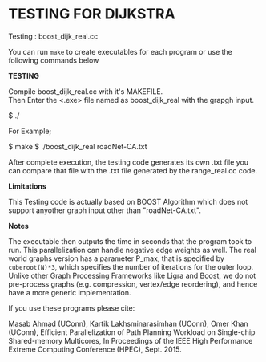 TESTING FOR DIJKSTRA
====================

Testing : boost_dijk_real.cc

You can run ```make``` to create executables for each program or use the following commands below

**TESTING**

Compile boost_dijk_real.cc with it's MAKEFILE.  
Then Enter the <.exe> file named as boost_dijk_real with the grapgh input.

$ ./ <executable file> <graph input>

For Example;

$ make
$ ./boost_dijk_real roadNet-CA.txt

After complete execution, the testing code generates its own .txt file you can compare that file with the .txt file generated by the range_real.cc code.

**Limitations**

This Testing code is actually based on BOOST Algorithm which does not support anyother graph input other than "roadNet-CA.txt".

**Notes**

The executable then outputs the time in seconds that the program took to run.
This parallelization can handle negative edge weights as well.
The real world graphs version has a parameter P_max, that is specified by ```cuberoot(N)*3```, which specifies the number of iterations for the outer loop.
Unlike other Graph Processing Frameworks like Ligra and Boost, we do not pre-process graphs (e.g. compression, vertex/edge reordering), and hence have a more generic implementation.

If you use these programs please cite:

Masab Ahmad (UConn), Kartik Lakhsminarasimhan (UConn), Omer Khan (UConn), Efficient Parallelization of Path Planning Workload on Single-chip Shared-memory Multicores, In Proceedings of the IEEE High Performance Extreme Computing Conference (HPEC), Sept. 2015.
